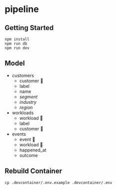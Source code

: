 # pipeline

## Getting Started 

```shell
npm install
npm run db
npm run dev
```

## Model

* customers
	* customer 🔑
	* label 
	* name
	* *segment*
	* *industry*
	* *region*
* workloads
	* workload 🔑
	* label
	* customer 🔗
* events
	* event 🔑
	* workload 🔗
	* happened_at
	* outcome

## Rebuild Container

```shell
cp .devcontainer/.env.example .devcontainer/.env
```